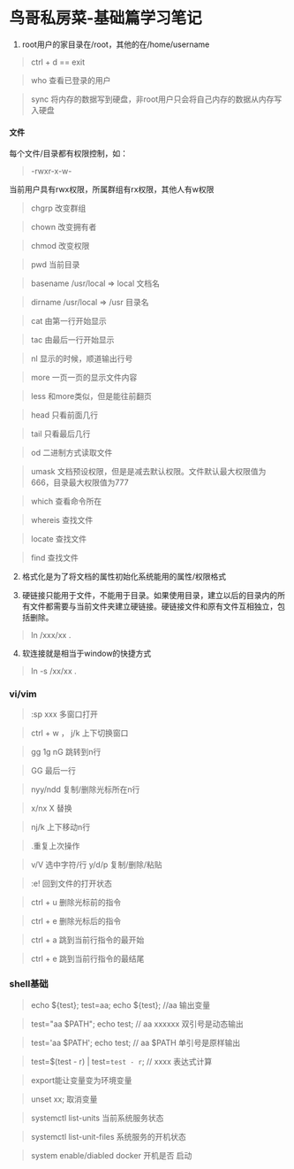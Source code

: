 # 鸟哥私房菜-基础篇学习笔记

1. root用户的家目录在/root，其他的在/home/username

> ctrl + d == exit

> who 查看已登录的用户

> sync 将内存的数据写到硬盘，非root用户只会将自己内存的数据从内存写入硬盘

#### 文件

每个文件/目录都有权限控制，如：
> -rwxr-x-w-

当前用户具有rwx权限，所属群组有rx权限，其他人有w权限

> chgrp 改变群组

> chown 改变拥有者

> chmod 改变权限

> pwd 当前目录

> basename /usr/local   => local 文档名

> dirname /usr/local    => /usr 目录名

> cat 由第一行开始显示

> tac 由最后一行开始显示

> nl 显示的时候，顺道输出行号

> more 一页一页的显示文件内容

> less 和more类似，但是能往前翻页

> head 只看前面几行

> tail 只看最后几行

> od 二进制方式读取文件

> umask 文档预设权限，但是是减去默认权限。文件默认最大权限值为666，目录最大权限值为777

> which 查看命令所在

> whereis 查找文件

> locate 查找文件

> find 查找文件

2. 格式化是为了将文档的属性初始化系统能用的属性/权限格式

3. 硬链接只能用于文件，不能用于目录。如果使用目录，建立以后的目录内的所有文件都需要与当前文件夹建立硬链接。硬链接文件和原有文件互相独立，包括删除。
> ln /xxx/xx .
4. 软连接就是相当于window的快捷方式
> ln -s /xx/xx .

### vi/vim

> :sp xxx 多窗口打开

> ctrl + w ， j/k 上下切换窗口

> gg 1g nG 跳转到n行

> GG 最后一行

> nyy/ndd 复制/删除光标所在n行

> x/nx X 替换

> nj/k 上下移动n行

> .重复上次操作

> v/V 选中字符/行   y/d/p 复制/删除/粘贴

> :e! 回到文件的打开状态

> ctrl + u 删除光标前的指令

> ctrl + e 删除光标后的指令

> ctrl + a 跳到当前行指令的最开始

> ctrl + e 跳到当前行指令的最结尾

### shell基础

> echo ${test}; test=aa; echo ${test}; //aa 输出变量

> test="aa $PATH"; echo test; // aa xxxxxx 双引号是动态输出

> test='aa $PATH'; echo test; // aa $PATH 单引号是原样输出

> test=$(test - r) | test=`test - r`; // xxxx 表达式计算

> export能让变量变为环境变量

> unset xx; 取消变量

> systemctl list-units 当前系统服务状态

> systemctl list-unit-files 系统服务的开机状态

> system enable/diabled docker 开机是否 启动


